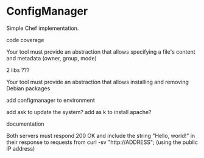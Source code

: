 # ConfigManager
Simple Chef implementation.


code coverage

Your tool must provide an abstraction that allows specifying a file's content and metadata (owner, group, mode)

2 libs ???

Your tool must provide an abstraction that allows installing and removing Debian packages

add configmanager to environment

add ask to update the system?
add as k to install apache?


documentation

Both servers must respond 200 OK and include the string "Hello, world!" in their response to requests from curl -sv "http://ADDRESS"; (using the public IP address)